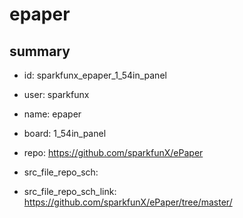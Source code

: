# epaper
 
## summary 
* id: sparkfunx_epaper_1_54in_panel
* user: sparkfunx
* name: epaper
* board: 1_54in_panel
* repo: https://github.com/sparkfunX/ePaper



* src_file_repo_sch: 
* src_file_repo_sch_link: https://github.com/sparkfunX/ePaper/tree/master/






